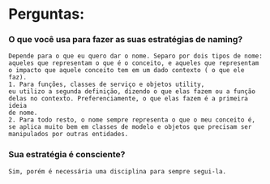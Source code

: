 # Perguntas:

### O que você usa para fazer as suas estratégias de naming?
    Depende para o que eu quero dar o nome. Separo por dois tipos de nome:
    aqueles que representam o que é o conceito, e aqueles que representam
    o impacto que aquele conceito tem em um dado contexto ( o que ele faz).
    1. Para funções, classes de serviço e objetos utility,
    eu utilizo a segunda definição, dizendo o que elas fazem ou a função
    delas no contexto. Preferenciamente, o que elas fazem é a primeira ideia
    de nome.
    2. Para todo resto, o nome sempre representa o que o meu conceito é,
    se aplica muito bem em classes de modelo e objetos que precisam ser
    manipulados por outras entidades.

### Sua estratégia é consciente?
    Sim, porém é necessária uma disciplina para sempre segui-la.
